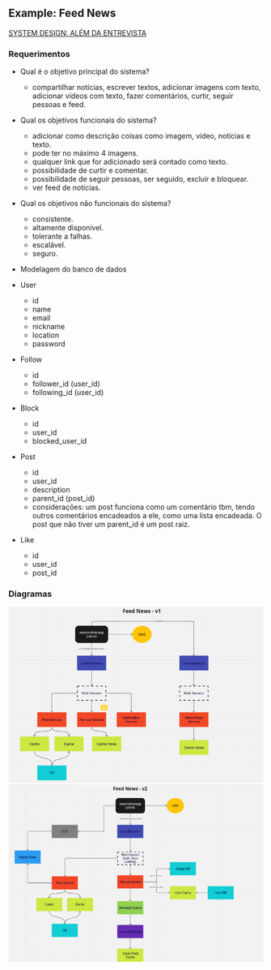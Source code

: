 ## Example: Feed News

[SYSTEM DESIGN: ALÉM DA ENTREVISTA](https://www.youtube.com/watch?v=-8tdjn30SSw)

### Requerimentos

- Qual é o objetivo principal do sistema?
  - compartilhar notícias, escrever textos, adicionar imagens com texto, adicionar vídeos com texto, fazer comentários, curtir, seguir pessoas e feed.

- Qual os objetivos funcionais do sistema?
  - adicionar como descrição coisas como imagem, vídeo, notícias e texto.
  - pode ter no máximo 4 imagens.
  - qualquer link que for adicionado será contado como texto.
  - possibilidade de curtir e comentar.
  - possibilidade de seguir pessoas, ser seguido, excluir e bloquear.
  - ver feed de notícias.

- Qual os objetivos não funcionais do sistema?
  - consistente.
  - altamente disponível.
  - tolerante a falhas.
  - escalável.
  - seguro.

- Modelagem do banco de dados

- User
  - id
  - name
  - email
  - nickname
  - location
  - password

- Follow
  - id
  - follower_id (user_id)
  - following_id (user_id)

- Block
  - id
  - user_id
  - blocked_user_id

- Post
  - id
  - user_id
  - description
  - parent_id (post_id)
  - considerações: um post funciona como um comentário tbm, tendo outros comentários encadeados a ele, como uma lista encadeada. O post que não tiver um parent_id é um post raiz.

- Like
  - id
  - user_id
  - post_id

### Diagramas

![Feed News - v1](../images/feed-news-v1.png)
![Feed News - v2](../images/feed-news-v2.png)
